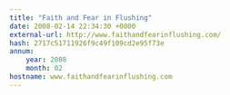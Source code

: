 ```yaml
---
title: "Faith and Fear in Flushing"
date: 2008-02-14 22:34:30 +0000
external-url: http://www.faithandfearinflushing.com/
hash: 2717c51711926f9c49f109cd2e95f73e
annum:
    year: 2008
    month: 02
hostname: www.faithandfearinflushing.com
---
```



